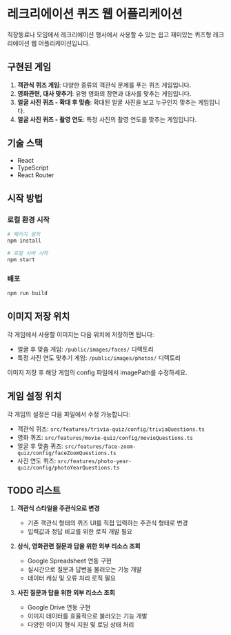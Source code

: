 # 레크리에이션 퀴즈 웹 어플리케이션

직장동료나 모임에서 레크리에이션 행사에서 사용할 수 있는 쉽고 재미있는 퀴즈형 레크리에이션 웹 어플리케이션입니다.

## 구현된 게임

1. **객관식 퀴즈 게임**: 다양한 종류의 객관식 문제를 푸는 퀴즈 게임입니다.
2. **영화관련, 대사 맞추기**: 유명 영화의 장면과 대사를 맞추는 게임입니다.
3. **얼굴 사진 퀴즈 - 확대 후 맞춤**: 확대된 얼굴 사진을 보고 누구인지 맞추는 게임입니다.
4. **얼굴 사진 퀴즈 - 촬영 연도**: 특정 사진의 촬영 연도를 맞추는 게임입니다.

## 기술 스택

- React
- TypeScript
- React Router

## 시작 방법

### 로컬 환경 시작

```bash
# 패키지 설치
npm install

# 로컬 서버 시작
npm start
```

### 배포

```bash
npm run build
```

## 이미지 저장 위치

각 게임에서 사용할 이미지는 다음 위치에 저장하면 됩니다:

- 얼굴 후 맞춤 게임: `/public/images/faces/` 디렉토리
- 특정 사진 연도 맞추기 게임: `/public/images/photos/` 디렉토리

이미지 저장 후 해당 게임의 config 파일에서 imagePath를 수정하세요.

## 게임 설정 위치

각 게임의 설정은 다음 파일에서 수정 가능합니다:

- 객관식 퀴즈: `src/features/trivia-quiz/config/triviaQuestions.ts`
- 영화 퀴즈: `src/features/movie-quiz/config/movieQuestions.ts`
- 얼굴 후 맞춤 퀴즈: `src/features/face-zoom-quiz/config/faceZoomQuestions.ts`
- 사진 연도 퀴즈: `src/features/photo-year-quiz/config/photoYearQuestions.ts`

## TODO 리스트

1. **객관식 스타일을 주관식으로 변경**

   - 기존 객관식 형태의 퀴즈 UI를 직접 입력하는 주관식 형태로 변경
   - 입력값과 정답 비교를 위한 로직 개발 필요

2. **상식, 영화관련 질문과 답을 위한 외부 리소스 조회**

   - Google Spreadsheet 연동 구현
   - 실시간으로 질문과 답변을 불러오는 기능 개발
   - 데이터 캐싱 및 오류 처리 로직 필요

3. **사진 질문과 답을 위한 외부 리소스 조회**
   - Google Drive 연동 구현
   - 이미지 데이터를 효율적으로 불러오는 기능 개발
   - 다양한 이미지 형식 지원 및 로딩 상태 처리
